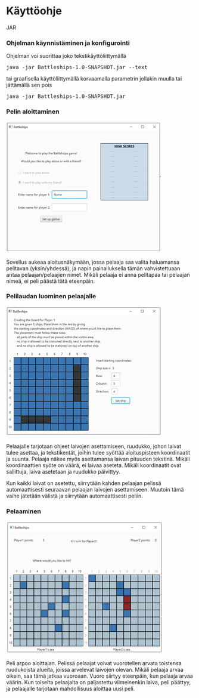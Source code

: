 # Käyttöohje
JAR

### Ohjelman käynnistäminen ja konfigurointi
Ohjelman voi suorittaa joko tekstikäyttöliittymällä 

<pre>java -jar Battleships-1.0-SNAPSHOT.jar --text</pre>

tai graafisella käyttöliittymällä korvaamalla parametrin jollakin muulla tai jättämällä sen pois

<pre>java -jar Battleships-1.0-SNAPSHOT.jar</pre>

### Pelin aloittaminen
![aloitusnäkymä](https://github.com/laaksoma/ot-harjoitustyo/blob/master/Battleships/dokumentointi/kaaviot/aloitusnakyma.png)

Sovellus aukeaa aloitusnäkymään, jossa pelaaja saa valita haluamansa pelitavan (yksin/yhdessä), ja napin painalluksella tämän vahvistettuaan antaa pelaajan/pelaajien nimet. Mikäli pelaaja ei anna pelitapaa tai pelaajan nimeä, ei peli päästä tätä eteenpäin.

### Pelilaudan luominen pelaajalle
![laudan luominen](https://github.com/laaksoma/ot-harjoitustyo/blob/master/Battleships/dokumentointi/kaaviot/laudanluonti.png)

Pelaajalle tarjotaan ohjeet laivojen asettamiseen, ruudukko, johon laivat tulee asettaa, ja tekstikentät, joihin tulee syöttää aloituspisteen koordinaatit ja suunta. Pelaaja näkee myös asettamansa laivan pituuden tekstinä. Mikäli koordinaattien syöte on väärä, ei laivaa aseteta. Mikäli koordinaatit ovat sallittuja, laiva asetetaan ja ruudukko päivittyy. 

Kun kaikki laivat on asetettu, siirrytään kahden pelaajan pelissä automaattisesti seuraavan pelaajan laivojen asettamiseen. Muutoin tämä vaihe jätetään välistä ja siirrytään automaattisesti peliin.

### Pelaaminen
![pelinakyma](https://github.com/laaksoma/ot-harjoitustyo/blob/master/Battleships/dokumentointi/kaaviot/pelinakyma.png)

Peli arpoo aloittajan. Pelissä pelaajat voivat vuorotellen arvata toistensa ruudukoista alueita, joissa arvelevat laivojen olevan. Mikäli pelaaja arvaa oikein, saa tämä jatkaa vuoroaan. Vuoro siirtyy eteenpäin, kun pelaaja arvaa väärin. Kun toiselta pelaajalta on paljastettu viimeinenkin laiva, peli päättyy, ja pelaajalle tarjotaan mahdollisuus aloittaa uusi peli.
